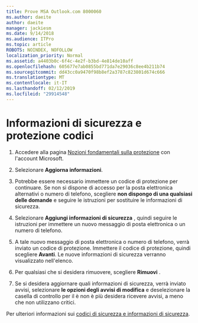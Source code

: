 ```yaml
---
title: Prove MSA Outlook.com 8000060
ms.author: daeite
author: daeite
manager: jackiesm
ms.date: 9/14/2018
ms.audience: ITPro
ms.topic: article
ROBOTS: NOINDEX, NOFOLLOW
localization_priority: Normal
ms.assetid: a4403b0c-6f4c-4e2f-b3bd-4e814de10aff
ms.openlocfilehash: 605677e7ab0855bd771da7e29036c8ee4b211b74
ms.sourcegitcommit: dd43cc0a9470f98b8ef2a3787c823801d674c666
ms.translationtype: MT
ms.contentlocale: it-IT
ms.lasthandoff: 02/12/2019
ms.locfileid: "29914548"
---
```

# <a name="security-info-and-security-codes"></a>Informazioni di sicurezza e protezione codici

1. Accedere alla pagina [Nozioni fondamentali sulla protezione](https://account.microsoft.com/security) con l'account Microsoft. 
    
2. Selezionare **Aggiorna informazioni**. 
    
3. Potrebbe essere necessario immettere un codice di protezione per continuare. Se non si dispone di accesso per la posta elettronica alternativi o numero di telefono, scegliere **non dispongo di una qualsiasi delle domande** e seguire le istruzioni per sostituire le informazioni di sicurezza. 
    
4. Selezionare **Aggiungi informazioni di sicurezza** , quindi seguire le istruzioni per immettere un nuovo messaggio di posta elettronica o un numero di telefono. 
    
5. A tale nuovo messaggio di posta elettronica o numero di telefono, verrà inviato un codice di protezione. Immettere il codice di protezione, quindi scegliere **Avanti**. Le nuove informazioni di sicurezza verranno visualizzato nell'elenco. 
    
6. Per qualsiasi che si desidera rimuovere, scegliere **Rimuovi** . 
    
7. Se si desidera aggiornare quali informazioni di sicurezza, verrà inviato avvisi, selezionare **le opzioni degli avvisi di modifica** e deselezionare la casella di controllo per il è non è più desidera ricevere avvisi, a meno che non utilizzano critici. 
    
Per ulteriori informazioni sui [codici di sicurezza e informazioni di sicurezza](https://support.microsoft.com/help/12428/).
  

